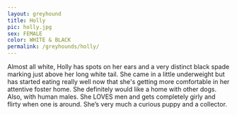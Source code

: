 ```yaml
---
layout: greyhound
title: Holly
pic: holly.jpg
sex: FEMALE
color: WHITE & BLACK
permalink: /greyhounds/holly/
---
```


Almost all white, Holly has spots on her ears and a very distinct black spade marking just above her long white tail.
She came in a little underweight but has started eating really well now that she's getting more comfortable in her
attentive foster home.  She definitely would like a home with other dogs. Also, with human males. She LOVES men and gets
completely girly and flirty when one is around. She’s very much a curious puppy and a collector.
